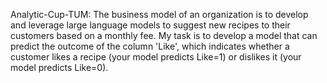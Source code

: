 Analytic-Cup-TUM: The business model of an organization is to develop and leverage large language models to suggest new recipes to their customers based on a monthly fee. My task is to develop a model that can predict the outcome of the column 'Like', which indicates whether a customer likes a recipe (your model predicts Like=1) or dislikes it (your model predicts Like=0).
